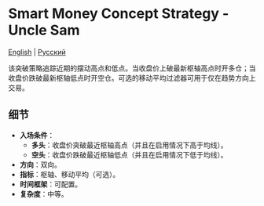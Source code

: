 # Smart Money Concept Strategy - Uncle Sam
[English](README.md) | [Русский](README_ru.md)

该突破策略追踪近期的摆动高点和低点。当收盘价上破最新枢轴高点时开多仓；当收盘价跌破最新枢轴低点时开空仓。可选的移动平均过滤器可用于仅在趋势方向上交易。

## 细节

- **入场条件**：
  - **多头**：收盘价突破最近枢轴高点（并且在启用情况下高于均线）。
  - **空头**：收盘价跌破最近枢轴低点（并且在启用情况下低于均线）。
- **方向**：双向。
- **指标**：枢轴、移动平均（可选）。
- **时间框架**：可配置。
- **复杂度**：中等。
